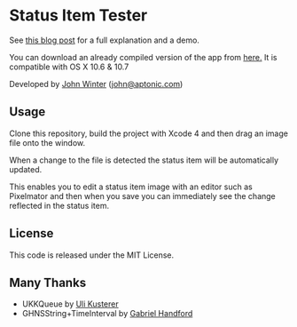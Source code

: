 # Status Item Tester

See [this blog post](http://www.shipsomecode.com/software/a-tool-for-designing-better-os-x-status-items/) for a full explanation and a demo.

You can download an already compiled version of the app from [here.](http://www.shipsomecode.com/wp-content/uploads/2012/05/StatusItemTester-1.0.zip)
It is compatible with OS X 10.6 & 10.7

Developed by [John Winter](http://shipsomecode.com) (john@aptonic.com)

## Usage

Clone this repository, build the project with Xcode 4 and then drag an image file onto the window. 

When a change to the file is detected the status item will be automatically updated. 

This enables you to edit a status item image with an editor such as Pixelmator
and then when you save you can immediately see the change reflected in the status item.

## License

This code is released under the MIT License.

## Many Thanks 

* UKKQueue by [Uli Kusterer](http://www.zathras.de/angelweb/sourcecode.htm)
* GHNSString+TimeInterval by [Gabriel Handford](http://rel.me/)
